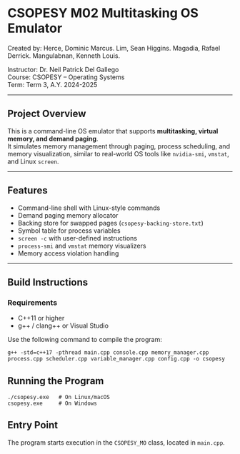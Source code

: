 # CSOPESY M02 Multitasking OS Emulator

Created by: 
Herce, Dominic Marcus.
Lim, Sean Higgins.
Magadia, Rafael Derrick.
Mangulabnan, Kenneth Louis.


Instructor: Dr. Neil Patrick Del Gallego  
Course: CSOPESY – Operating Systems  
Term: Term 3, A.Y. 2024-2025

---

## Project Overview

This is a command-line OS emulator that supports **multitasking, virtual memory, and demand paging**.  
It simulates memory management through paging, process scheduling, and memory visualization, similar to real-world OS tools like `nvidia-smi`, `vmstat`, and Linux `screen`.

---

## Features
* Command-line shell with Linux-style commands
* Demand paging memory allocator
* Backing store for swapped pages (`csopesy-backing-store.txt`)  
* Symbol table for process variables
* `screen -c` with user-defined instructions
* `process-smi` and `vmstat` memory visualizers
* Memory access violation handling  

---

## Build Instructions
### Requirements
- C++11 or higher
- g++ / clang++ or Visual Studio

Use the following command to compile the program:

```
g++ -std=c++17 -pthread main.cpp console.cpp memory_manager.cpp process.cpp scheduler.cpp variable_manager.cpp config.cpp -o csopesy  
```

## Running the Program

```
./csopesy.exe   # On Linux/macOS
csopesy.exe     # On Windows
```

## Entry Point

The program starts execution in the `CSOPESY_MO` class, located in `main.cpp`.
